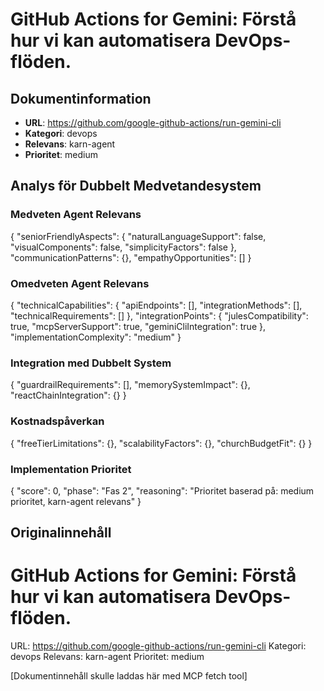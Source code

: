 # GitHub Actions for Gemini: Förstå hur vi kan automatisera DevOps-flöden.

## Dokumentinformation
- **URL**: https://github.com/google-github-actions/run-gemini-cli
- **Kategori**: devops
- **Relevans**: karn-agent
- **Prioritet**: medium

## Analys för Dubbelt Medvetandesystem

### Medveten Agent Relevans
{
  "seniorFriendlyAspects": {
    "naturalLanguageSupport": false,
    "visualComponents": false,
    "simplicityFactors": false
  },
  "communicationPatterns": {},
  "empathyOpportunities": []
}

### Omedveten Agent Relevans
{
  "technicalCapabilities": {
    "apiEndpoints": [],
    "integrationMethods": [],
    "technicalRequirements": []
  },
  "integrationPoints": {
    "julesCompatibility": true,
    "mcpServerSupport": true,
    "geminiCliIntegration": true
  },
  "implementationComplexity": "medium"
}

### Integration med Dubbelt System
{
  "guardrailRequirements": [],
  "memorySystemImpact": {},
  "reactChainIntegration": {}
}

### Kostnadspåverkan
{
  "freeTierLimitations": {},
  "scalabilityFactors": {},
  "churchBudgetFit": {}
}

### Implementation Prioritet
{
  "score": 0,
  "phase": "Fas 2",
  "reasoning": "Prioritet baserad på: medium prioritet, karn-agent relevans"
}

## Originalinnehåll
# GitHub Actions for Gemini: Förstå hur vi kan automatisera DevOps-flöden.
    
URL: https://github.com/google-github-actions/run-gemini-cli
Kategori: devops
Relevans: karn-agent
Prioritet: medium

[Dokumentinnehåll skulle laddas här med MCP fetch tool]

